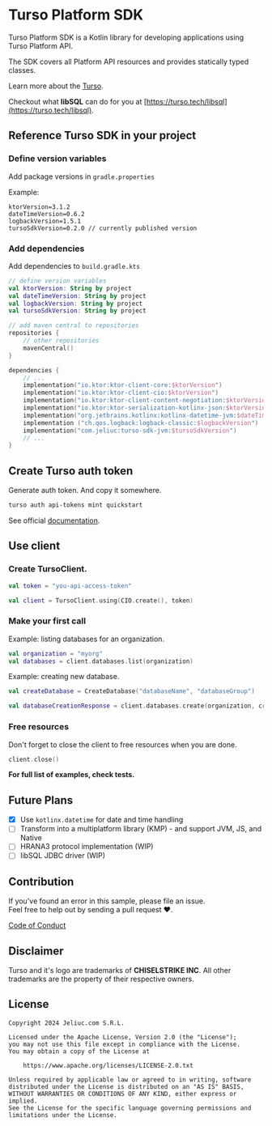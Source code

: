 # Turso Platform SDK

Turso Platform SDK is a Kotlin library for developing applications using Turso Platform API. 

The SDK covers all Platform API resources and provides statically typed classes.

Learn more about the [Turso](https://turso.tech/about-us).

Checkout what **libSQL** can do for you at [https://turso.tech/libsql](https://turso.tech/libsql).

## Reference Turso SDK in your project

### Define version variables 

Add package versions in `gradle.properties`

Example:

```
ktorVersion=3.1.2
dateTimeVersion=0.6.2
logbackVersion=1.5.1
tursoSdkVersion=0.2.0 // currently published version
```

### Add dependencies

Add dependencies to `build.gradle.kts`

```Kotlin
// define version variables
val ktorVersion: String by project
val dateTimeVersion: String by project
val logbackVersion: String by project
val tursoSdkVersion: String by project

// add maven central to repositories
repositories {
    // other repositories
    mavenCentral()
}

dependencies {
    // ...
    implementation("io.ktor:ktor-client-core:$ktorVersion")
    implementation("io.ktor:ktor-client-cio:$ktorVersion")
    implementation("io.ktor:ktor-client-content-negotiation:$ktorVersion")
    implementation("io.ktor:ktor-serialization-kotlinx-json:$ktorVersion")
    implementation("org.jetbrains.kotlinx:kotlinx-datetime-jvm:$dateTimeVersion")
    implementation ("ch.qos.logback:logback-classic:$logbackVersion")
    implementation("com.jeliuc:turso-sdk-jvm:$tursoSdkVersion")
    // ...
}
```

## Create Turso auth token

Generate auth token. And copy it somewhere.

```Bash
turso auth api-tokens mint quickstart
```

See official [documentation](https://docs.turso.tech/api-reference/quickstart).

## Use client 

### Create TursoClient.

```Kotlin
val token = "you-api-access-token"

val client = TursoClient.using(CIO.create(), token)
```

### Make your first call 

Example: listing databases for an organization.

```Kotlin
val organization = "myorg"
val databases = client.databases.list(organization)
```

Example: creating new database.

```Kotlin
val createDatabase = CreateDatabase("databaseName", "databaseGroup")

val databaseCreationResponse = client.databases.create(organization, createDatabase)
```

### Free resources

Don't forget to close the client to free resources when you are done.

```Kotlin
client.close()
```

**For full list of examples, check tests.**

## Future Plans

* [x] Use `kotlinx.datetime` for date and time handling
* [ ] Transform into a multiplatform library (KMP) - and support JVM, JS, and Native
* [ ] HRANA3 protocol implementation (WIP)
* [ ] libSQL JDBC driver (WIP)

## Contribution
If you've found an error in this sample, please file an issue. <br>
Feel free to help out by sending a pull request :heart:.

[Code of Conduct](https://github.com/Jeliuc-Labs/turso-sdk/blob/main/CODE_OF_CONDUCT.md)

## Disclaimer

Turso and it's logo are trademarks of **CHISELSTRIKE INC**. 
All other trademarks are the property of their respective owners.

## License

```
Copyright 2024 Jeliuc.com S.R.L.

Licensed under the Apache License, Version 2.0 (the "License");
you may not use this file except in compliance with the License.
You may obtain a copy of the License at

    https://www.apache.org/licenses/LICENSE-2.0.txt

Unless required by applicable law or agreed to in writing, software
distributed under the License is distributed on an "AS IS" BASIS,
WITHOUT WARRANTIES OR CONDITIONS OF ANY KIND, either express or implied.
See the License for the specific language governing permissions and
limitations under the License.
```
